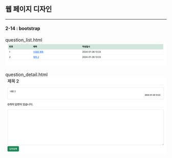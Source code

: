 ## 웹 페이지 디자인

-----
#### 2-14 : bootstrap
question_list.html
![img_1.png](img_1.png)

question_detail.html
![img.png](img.png)